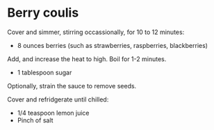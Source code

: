 Berry coulis
============

Cover and simmer, stirring occassionally, for 10 to 12 minutes:

- 8 ounces berries (such as strawberries, raspberries, blackberries)

Add, and increase the heat to high. Boil for 1-2 minutes.

- 1 tablespoon sugar

Optionally, strain the sauce to remove seeds.

Cover and refridgerate until chilled:

- 1/4 teaspoon lemon juice
- Pinch of salt
